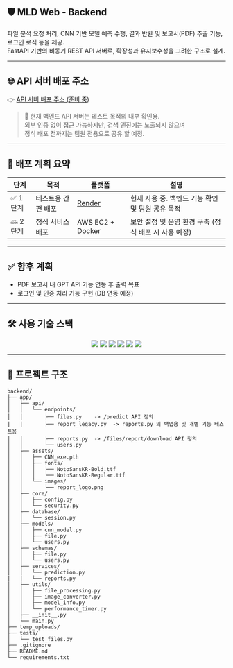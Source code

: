 ## 🛡️ MLD Web - Backend

파일 분석 요청 처리, CNN 기반 모델 예측 수행, 결과 반환 및 보고서(PDF) 추출 기능, 로그인 로직 등을 제공.  
FastAPI 기반의 비동기 REST API 서버로, 확장성과 유지보수성을 고려한 구조로 설계.

---

## 🌐 API 서버 배포 주소
👉 [API 서버 배포 주소 (준비 중)](https://your-api-server-link.com)

> 🔐 현재 백엔드 API 서버는 테스트 목적의 내부 확인용.  
> 외부 인증 없이 접근 가능하지만, 검색 엔진에는 노출되지 않으며  
> 정식 배포 전까지는 팀원 전용으로 공유 할 예정.

---

## 🔧 배포 계획 요약

| 단계 | 목적               | 플랫폼             | 설명 |
|------|--------------------|---------------------|------|
| ✅ 1단계 | 테스트용 간편 배포     | [Render](https://render.com) | 현재 사용 중. 백엔드 기능 확인 및 팀원 공유 목적 |
| 🔜 2단계 | 정식 서비스 배포       | AWS EC2 + Docker    | 보안 설정 및 운영 환경 구축 (정식 배포 시 사용 예정) |

---

## ✅ 향후 계획

- PDF 보고서 내 GPT API 기능 연동 후 출력 목표
- 로그인 및 인증 처리 기능 구현 (DB 연동 예정)  

---

## 🛠️ 사용 기술 스택

<div align="center">

<img src="https://img.shields.io/badge/Python-3776AB?style=for-the-badge&logo=python&logoColor=white" />
<img src="https://img.shields.io/badge/FastAPI-009688?style=for-the-badge&logo=fastapi&logoColor=white" />
<img src="https://img.shields.io/badge/Uvicorn-44A833?style=for-the-badge&logo=uvicorn&logoColor=white" />
<img src="https://img.shields.io/badge/SQLAlchemy-336791?style=for-the-badge&logo=sqlalchemy&logoColor=white" />
<img src="https://img.shields.io/badge/PostgreSQL-336791?style=for-the-badge&logo=postgresql&logoColor=white" />
<img src="https://img.shields.io/badge/Docker-2496ED?style=for-the-badge&logo=docker&logoColor=white" />

</div>


---

## 📂 프로젝트 구조
```
backend/
├── app/
│   ├── api/
│   │   └── endpoints/
│   │       ├── files.py    -> /predict API 정의
|   |       ├── report_legacy.py  -> reports.py 의 백업용 및 개별 기능 테스트용
│   │       ├── reports.py  -> /files/report/download API 정의
│   │       └── users.py
│   ├── assets/
│   │   ├── CNN_exe.pth
│   │   ├── fonts/
│   │   │   ├── NotoSansKR-Bold.ttf
│   │   │   └── NotoSansKR-Regular.ttf
│   │   └── images/
│   │       └── report_logo.png
│   ├── core/
│   │   ├── config.py
│   │   └── security.py
│   ├── database/
│   │   └── session.py
│   ├── models/
│   │   ├── cnn_model.py
│   │   ├── file.py
│   │   └── users.py
│   ├── schemas/
│   │   ├── file.py
│   │   └── users.py
│   ├── services/
│   │   └── prediction.py
|   |   └── reports.py
│   ├── utils/
│   │   ├── file_processing.py
│   │   ├── image_converter.py
│   │   ├── model_info.py
│   │   └── performance_timer.py
│   ├── __init__.py
│   └── main.py
├── temp_uploads/
├── tests/
│   └── test_files.py
├── .gitignore
├── README.md
└── requirements.txt

```

